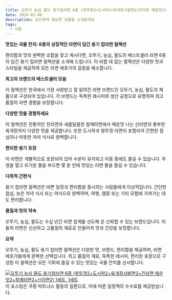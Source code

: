 ```yaml
---
title: 오뚜기 농심 팔도 용기컵라면 6종 (왕뚜껑2+도시락2+육개장사발면2+진라면 매운맛2+참깨라면2+신라면2) 1세트, 1세트 구매 하기
date: 2024-03-08
description: 당신에게 필요한 상품을 소개할게요
tags:
  - 식품
---
```

**맛있는 국물 잔치: 6종의 상징적인 라면이 담긴 용기 컵라면 컬렉션**

편리함과 맛의 완벽한 조합을 찾고 계시다면, 오뚜기, 농심, 팔도의 베스트셀러 라면 6종이 담긴 용기 컵라면 컬렉션을 소개해 드립니다. 이 비할 데 없는 컬렉션은 다양한 맛과 스타일을 제공하여 모든 라면 애호가의 갈증을 해소합니다.

**최고의 브랜드의 베스트셀러 모음**

이 컬렉션은 한국에서 가장 사랑받고 잘 알려진 라면 브랜드인 오뚜기, 농심, 팔도의 제품으로 구성되어 있습니다. 각 브랜드는 독특한 레시피와 생산 공정으로 유명하여 최고 품질의 라면 경험을 보장합니다.

**다양한 맛을 경험하세요**

이 컬렉션은 전통적인 진라면과 새콤달콤한 참깨라면에서 매운맛 나는 신라면과 풍부한 육개장까지 다양한 맛을 제공합니다. 또한 도시락과 왕뚜껑 라면이 포함되어 간편한 점심이나 따뜻한 저녁 식사로 완벽합니다.

**편리한 용기 포장**

이 라면은 개별적으로 포장되어 있어 수분이 유지되고 이동 중에도 즐길 수 있습니다. 뚜껑을 열고 뜨거운 물을 부으면 몇 분 안에 맛있는 라면 볼을 즐길 수 있습니다.

**다목적 간편식**

용기 컵라면 컬렉션은 바쁜 일정과 편리함을 중시하는 사람들에게 이상적입니다. 간단한 점심, 늦은 저녁 식사 또는 야식으로 완벽하며, 여행, 캠핑 또는 기타 모험에 가져가는 데도 편리합니다.

**품질과 맛의 약속**

오뚜기, 농심, 팔도는 수십 년간 라면 업계를 선도해 온 신뢰할 수 있는 브랜드입니다. 이들의 라면은 신선하고 고품질의 재료로 만들어져 맛과 건강을 보장합니다.

**요약**

오뚜기, 농심, 팔도 용기 컵라면 컬렉션은 다양한 맛, 브랜드, 편리함을 제공하며, 라면 애호가들에게 완벽한 선택입니다. 최고 품질의 재료, 독특한 레시피, 편리한 포장으로 구성된 이 컬렉션은 모든 기회에 즐길 수 있는 맛있는 국물 잔치를 선사합니다.


[![오뚜기 농심 팔도 용기컵라면 6종 (왕뚜껑2+도시락2+육개장사발면2+진라면 매운맛2+참깨라면2+신라면2) 1세트, 1세트](https://i.imgur.com/81F7uro.png#center)](https://link.coupang.com/re/AFFSDP?lptag=AF5033054&pageKey=7595072974&itemId=20078257499&vendorItemId=81627270357&traceid=V0-153-a71a6f685efd30cc&clickBeacon=GZp4aysGvSp28qXMGdaDJR4-rOpY5ZF_qtpGZxig0gcx3UjdYqLZMghiZhoowAKhG9W2KDm7EAPA24b9wrSqVA3xvY0h921guxkkZMFQ8zGBDQiGJ5mu7cavQo0C0vXiz9t__36fZXklQNZ-m_MZLpu6mPU2KbVwSUNsImgA__A6RYFRepBo_qTYP1g5XRvkTqBLugAl9EJKSWH5VZq55ZoNvehHczQqcVtIn8owOq62aIVAgkzdI76sdbUBcDmNgFpSIRqHQdCAzsWF4gJhUyYqne0lLU2fewwNKxxtebtGRU7Jsw_EKM1XuZHEnypaqha_MnPMbodn8v6NL9C2k-uaCXeeNLiOlzZVwUfEMiVOJ8-KY1O_b5FM-hdZ2Ce6g-I-75VfiOlS5LnzxrcIblAbQFcqA6O8fGgMNXqA8IyWBpNd2FYA3h_3mAHHwqQs7ZsjWD7nZQx81eR57zE-cNhJorRGrD3E1PsC3JYIxCuQ5HwfkIYAdoetNpSkOGV-6HdJ_U6YzlZXtK-49WTr-smSZNaXiD7hhyhLJ4-37WJT1E7aY14L6RPh-u8vax2fjjjhtW0kH1rpEZ6JCgoB9z5zCtgKcMyBAR21WHPD9bjb3GoTRmpw_7naR254b5_wLdMdAQhj2M503ZpciW0H7y_KG0Mk1C4TyY3-Um_Ss7jTCBJ0ARvv0MrBFXk-BU6FaBJDRcHFuGNM4CExcjHnryNgXTAIYZOhOzkIexbCIhFu5M9CIParFYxQvNB3SjsKx9s3siZ-l7fpVeYNkY9tyv8oAZLtrrfgHQGfSwWJwsDNWvC8_ywupUaREJc1g9b0oyCBPNyhx6M4RGIQNErBcFsAh92YHjg1NAlJt2sKLpeXNn4wswbCEVzkN7D--_atpop-eNZ4hsQzmGJvnbSoyedWT5N8utz92ehXdQ%3D%3D&requestid=20240308174513519212068847&token=31850C%7CMIXED)
이 포스팅은 쿠팡 파트너스 활동의 일환으로, 이에 따른 일정액의 수수료를 제공받습니다.


